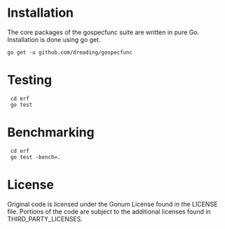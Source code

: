 # Installation
The core packages of the gospecfunc suite are written in pure Go. Installation is done using go get.
```
go get -u github.com/dreading/gospecfunc
```
# Testing 
```
 cd erf
 go test 
```
# Benchmarking
```
 cd erf
 go test -bench=.
```
# License
Original code is licensed under the Gonum License found in the LICENSE file. Portions of the code are subject to the additional licenses found in THIRD_PARTY_LICENSES.  